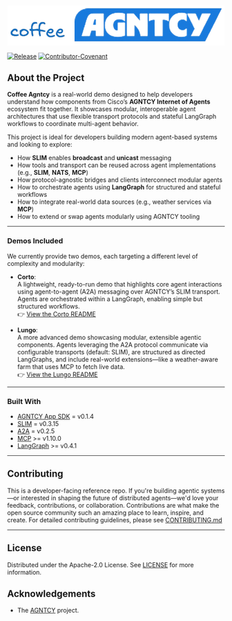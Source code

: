![Screenshot](assets/coffee_agntcy.png)

[![Release](https://img.shields.io/github/v/release/agntcy/repo-template?display_name=tag)](CHANGELOG.md)
[![Contributor-Covenant](https://img.shields.io/badge/Contributor%20Covenant-2.1-fbab2c.svg)](CODE_OF_CONDUCT.md)

## About the Project

**Coffee Agntcy** is a real-world demo designed to help developers understand how components from Cisco’s **AGNTCY Internet of Agents** ecosystem fit together. It showcases modular, interoperable agent architectures that use flexible transport protocols and stateful LangGraph workflows to coordinate multi-agent behavior.

This project is ideal for developers building modern agent-based systems and looking to explore:

- How **SLIM** enables **broadcast** and **unicast** messaging
- How tools and transport can be reused across agent implementations (e.g., **SLIM**, **NATS**, **MCP**)
- How protocol-agnostic bridges and clients interconnect modular agents
- How to orchestrate agents using **LangGraph** for structured and stateful workflows
- How to integrate real-world data sources (e.g., weather services via **MCP**)
- How to extend or swap agents modularly using AGNTCY tooling

---

### Demos Included

We currently provide two demos, each targeting a different level of complexity and modularity:

- **Corto**:  
  A lightweight, ready-to-run demo that highlights core agent interactions using agent-to-agent (A2A) messaging over AGNTCY’s SLIM transport. Agents are orchestrated within a LangGraph, enabling simple but structured workflows.  
  👉 [View the Corto README](coffeeAGNTCY/coffee_agents/corto)

- **Lungo**:  
  A more advanced demo showcasing modular, extensible agentic components. Agents leveraging the A2A protocol communicate via configurable transports (default: SLIM), are structured as directed LangGraphs, and include real-world extensions—like a weather-aware farm that uses MCP to fetch live data.  
  👉 [View the Lungo README](coffeeAGNTCY/coffee_agents/lungo)

---

### Built With

- [AGNTCY App SDK](https://github.com/agntcy/app-sdk) = v0.1.4
- [SLIM](https://github.com/agntcy/slim) = v0.3.15
- [A2A](https://github.com/a2aproject/a2a-python) = v0.2.5
- [MCP](https://github.com/modelcontextprotocol/python-sdk) >= v1.10.0
- [LangGraph](https://github.com/langchain-ai/langgraph) >= v0.4.1

---

## Contributing

This is a developer-facing reference repo. If you're building agentic systems—or interested in shaping the future of distributed agents—we'd love your feedback, contributions, or collaboration. Contributions are what make the open source community such an amazing place to
learn, inspire, and create. For detailed contributing guidelines, please see
[CONTRIBUTING.md](CONTRIBUTING.md)  

--------

## License

Distributed under the Apache-2.0 License. See [LICENSE](LICENSE) for more
information.

## Acknowledgements
- The [AGNTCY](https://github.com/agntcy) project.
